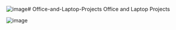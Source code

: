 ![image](https://github.com/user-attachments/assets/3831c610-3d28-4015-b6d3-a75e0fe26604)# Office-and-Laptop-Projects
Office and Laptop Projects

![image](https://github.com/user-attachments/assets/f8229f56-7b90-4bae-9583-cf4d5698aed5)

